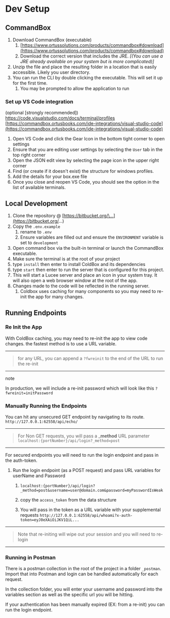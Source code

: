 # Dev Setup

## CommandBox

1. Download CommandBox (executable)
    1. [https://www.ortussolutions.com/products/commandbox#download](https://www.ortussolutions.com/products/commandbox#download)
    2. Download the correct version that includes the JRE. *[(You can
        use a JRE already available on your system but is more
        complicated)]*
2. Unzip the file and place the resulting folder in a location that is
    easily accessible. Likely you user directory.
3. You can run the CLI by double clicking the executable. This will set
    it up for the first time.
    1. You may be prompted to allow the application to run

### Set up VS Code integration

(optional \[strongly recommended\])\
<https://code.visualstudio.com/docs/terminal/profiles>\
[https://commandbox.ortusbooks.com/ide-integrations/visual-studio-code](https://commandbox.ortusbooks.com/ide-integrations/visual-studio-code)

1. Open VS Code and click the Gear Icon in the bottom tight corner to
    open settings
2. Ensure that you are editing user settings by selecting the `User`
    tab in the top right corner
3. Open the JSON edit view by selecting the page icon in the upper
    right corner
4. Find (or create if it doesn't exist) the structure for windows
    profiles.
5. Add the details for your box.exe file
6. Once you close and reopen VS Code, you should see the option in the
    list of available terminals.

## Local Development

1. Clone the repository @
    [https://bitbucket.org/\...](https://bitbucket.org/...)
2. Copy the `.env.example`
    1. rename to `.env`
    2. Ensure variables are filled out and ensure the `ENVIRONMENT`
        variable is set to `development`
3. Open command box via the built-in terminal or launch the CommandBox
    executable.
4. Make sure the terminal is at the root of your project
5. type `install` then enter to install ColdBox and its dependencies
6. type `start` then enter to run the server that is configured for
    this project.
7. This will start a Lucee server and place an icon in your system
    tray. It will also open a web browser window at the root of the app.
8. Changes made to the code will be reflected in the running server.
    1. Coldbox uses caching for many components so you may need to
        re-init the app for many changes.

## Running Endpoints

### Re Init the App

With ColdBox caching, you may need to re-init the app to view code
changes. the fastest method is to use a URL variable.

  ----
  > for any URL, you can append a `?fwreinit` to the end of the URL to run the re-init
  ----

note

In production, we will include a re-init password which will look like
this `?fwreinit=initPassword`

### Manually Running the Endpoints

You can hit any unsecured GET endpoint by navigating to its route.
`http://127.0.0.1:62558/api/echo/`

  ----
  > For Non GET requests, you will pass a \_**method** URL parameter `localhost:{portNumber}/api/login?_method=post`
  ----

For secured endpoints you will need to run the login endpoint and pass
in the auth-token.

1. Run the login endpoint (as a POST request) and pass URL variables
    for userName and Password

    1. `localhost:{portNumber}/api/login?_method=post&username=user@domain.com&password=myPasswordIsWeak`

    2. copy the `access_token` from the data structure

    3. You will pass in the token as a URL variable with your
        supplemental requests
        `http://127.0.0.1:62558/api/whoami?x-auth-token=eyJ0eXAiOiJKV1QiL...`

  ----
  > Note that re-initing will wipe out your session and you will need to re-login
  ----

### Running in Postman

There is a postman collection in the root of the project in a folder
`_postman`. Import that into Postman and login can be handled
automatically for each request.

In the collection folder, you will enter your username and password into
the variables section as well as the specific url you will be hitting.

If your authentication has been manually expired (EX: from a re-init)
you can run the login endpoint.
